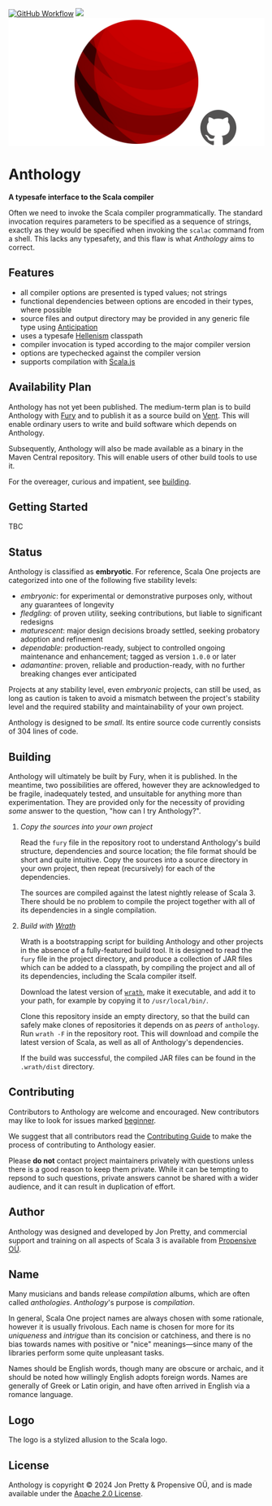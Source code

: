 [<img alt="GitHub Workflow" src="https://img.shields.io/github/actions/workflow/status/propensive/anthology/main.yml?style=for-the-badge" height="24">](https://github.com/propensive/anthology/actions)
[<img src="https://img.shields.io/discord/633198088311537684?color=8899f7&label=DISCORD&style=for-the-badge" height="24">](https://discord.gg/7b6mpF6Qcf)
<img src="/doc/images/github.png" valign="middle">

# Anthology

__A typesafe interface to the Scala compiler__

Often we need to invoke the Scala compiler programmatically. The standard
invocation requires parameters to be specified as a sequence of strings,
exactly as they would be specified when invoking the `scalac` command from a
shell. This lacks any typesafety, and this flaw is what _Anthology_ aims to
correct.

## Features

- all compiler options are presented is typed values; not strings
- functional dependencies between options are encoded in their types, where
  possible
- source files and output directory may be provided in any generic file type
  using [Anticipation](https://github.com/propensive/anticipation)
- uses a typesafe [Hellenism](https://github.com/propensive/hellenism/)
  classpath
- compiler invocation is typed according to the major compiler version
- options are typechecked against the compiler version
- supports compilation with [Scala.js](https://scala-js.org/)


## Availability Plan

Anthology has not yet been published. The medium-term plan is to build Anthology
with [Fury](https://github.com/propensive/fury) and to publish it as a source build on
[Vent](https://github.com/propensive/vent). This will enable ordinary users to write and build
software which depends on Anthology.

Subsequently, Anthology will also be made available as a binary in the Maven
Central repository. This will enable users of other build tools to use it.

For the overeager, curious and impatient, see [building](#building).

## Getting Started

TBC



## Status

Anthology is classified as __embryotic__. For reference, Scala One projects are
categorized into one of the following five stability levels:

- _embryonic_: for experimental or demonstrative purposes only, without any guarantees of longevity
- _fledgling_: of proven utility, seeking contributions, but liable to significant redesigns
- _maturescent_: major design decisions broady settled, seeking probatory adoption and refinement
- _dependable_: production-ready, subject to controlled ongoing maintenance and enhancement; tagged as version `1.0.0` or later
- _adamantine_: proven, reliable and production-ready, with no further breaking changes ever anticipated

Projects at any stability level, even _embryonic_ projects, can still be used,
as long as caution is taken to avoid a mismatch between the project's stability
level and the required stability and maintainability of your own project.

Anthology is designed to be _small_. Its entire source code currently consists
of 304 lines of code.

## Building

Anthology will ultimately be built by Fury, when it is published. In the
meantime, two possibilities are offered, however they are acknowledged to be
fragile, inadequately tested, and unsuitable for anything more than
experimentation. They are provided only for the necessity of providing _some_
answer to the question, "how can I try Anthology?".

1. *Copy the sources into your own project*
   
   Read the `fury` file in the repository root to understand Anthology's build
   structure, dependencies and source location; the file format should be short
   and quite intuitive. Copy the sources into a source directory in your own
   project, then repeat (recursively) for each of the dependencies.

   The sources are compiled against the latest nightly release of Scala 3.
   There should be no problem to compile the project together with all of its
   dependencies in a single compilation.

2. *Build with [Wrath](https://github.com/propensive/wrath/)*

   Wrath is a bootstrapping script for building Anthology and other projects in
   the absence of a fully-featured build tool. It is designed to read the `fury`
   file in the project directory, and produce a collection of JAR files which can
   be added to a classpath, by compiling the project and all of its dependencies,
   including the Scala compiler itself.
   
   Download the latest version of
   [`wrath`](https://github.com/propensive/wrath/releases/latest), make it
   executable, and add it to your path, for example by copying it to
   `/usr/local/bin/`.

   Clone this repository inside an empty directory, so that the build can
   safely make clones of repositories it depends on as _peers_ of `anthology`.
   Run `wrath -F` in the repository root. This will download and compile the
   latest version of Scala, as well as all of Anthology's dependencies.

   If the build was successful, the compiled JAR files can be found in the
   `.wrath/dist` directory.

## Contributing

Contributors to Anthology are welcome and encouraged. New contributors may like
to look for issues marked
[beginner](https://github.com/propensive/anthology/labels/beginner).

We suggest that all contributors read the [Contributing
Guide](/contributing.md) to make the process of contributing to Anthology
easier.

Please __do not__ contact project maintainers privately with questions unless
there is a good reason to keep them private. While it can be tempting to
repsond to such questions, private answers cannot be shared with a wider
audience, and it can result in duplication of effort.

## Author

Anthology was designed and developed by Jon Pretty, and commercial support and
training on all aspects of Scala 3 is available from [Propensive
O&Uuml;](https://propensive.com/).



## Name

Many musicians and bands release _compilation_ albums, which are often called
_anthologies_. _Anthology_'s purpose is _compilation_.

In general, Scala One project names are always chosen with some rationale,
however it is usually frivolous. Each name is chosen for more for its
_uniqueness_ and _intrigue_ than its concision or catchiness, and there is no
bias towards names with positive or "nice" meanings—since many of the libraries
perform some quite unpleasant tasks.

Names should be English words, though many are obscure or archaic, and it
should be noted how willingly English adopts foreign words. Names are generally
of Greek or Latin origin, and have often arrived in English via a romance
language.

## Logo

The logo is a stylized allusion to the Scala logo.

## License

Anthology is copyright &copy; 2024 Jon Pretty & Propensive O&Uuml;, and
is made available under the [Apache 2.0 License](/license.md).

